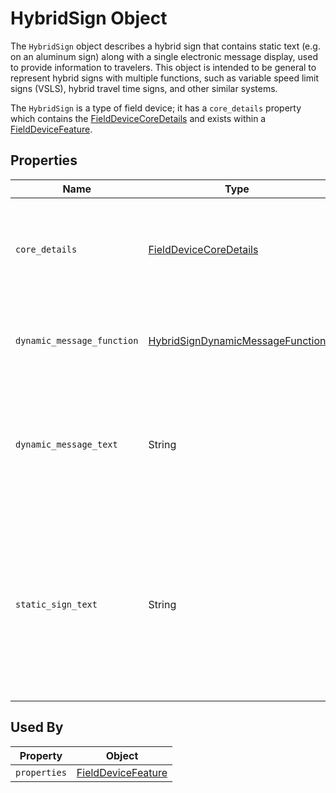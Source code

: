# HybridSign Object
The `HybridSign` object describes a hybrid sign that contains static text (e.g. on an aluminum sign) along with a single electronic message display, used to provide information to travelers. This object is intended to be general to represent hybrid signs with multiple functions, such as variable speed limit signs (VSLS), hybrid travel time signs, and other similar systems.

The `HybridSign` is a type of field device; it has a `core_details` property which contains the [FieldDeviceCoreDetails](/spec-content/objects/FieldDeviceCoreDetails.md) and exists within a [FieldDeviceFeature](/spec-content/objects/FieldDeviceFeature.md).

## Properties 
Name | Type | Description | Conformance | Notes
--- | --- | --- | --- | ---
`core_details` | [FieldDeviceCoreDetails](/spec-content/objects/FieldDeviceCoreDetails.md) | The core details of the field device shared by all field devices types, not specific to hybrid signs. | Required | This property appears on all field devices.
`dynamic_message_function` | [HybridSignDynamicMessageFunction](/spec-content/enumerated-types/HybridSignDynamicMessageFunction.md) | The function the dynamic message displayed (e.g. a speed limit). | Required |
`dynamic_message_text` | String | A text representation of the message currently posted to the electronic component of the hybrid sign. | Optional |
`static_sign_text` | String | The static text on the non-electronic component of the hybrid sign. | Optional | This property is currently optional, but it is advisable to provide it and will be required in a future release.

## Used By
Property | Object
--- | --- 
`properties` | [FieldDeviceFeature](/spec-content/objects/FieldDeviceFeature.md)
